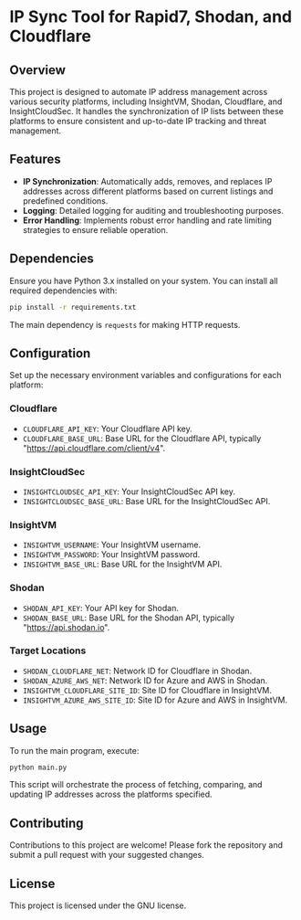 # IP Sync Tool for Rapid7, Shodan, and Cloudflare

## Overview
This project is designed to automate IP address management across various security platforms, including InsightVM, Shodan, Cloudflare, and InsightCloudSec. It handles the synchronization of IP lists between these platforms to ensure consistent and up-to-date IP tracking and threat management.

## Features
- **IP Synchronization**: Automatically adds, removes, and replaces IP addresses across different platforms based on current listings and predefined conditions.
- **Logging**: Detailed logging for auditing and troubleshooting purposes.
- **Error Handling**: Implements robust error handling and rate limiting strategies to ensure reliable operation.

## Dependencies
Ensure you have Python 3.x installed on your system. You can install all required dependencies with:


```bash
pip install -r requirements.txt
```

The main dependency is `requests` for making HTTP requests.

## Configuration
Set up the necessary environment variables and configurations for each platform:

### Cloudflare
- `CLOUDFLARE_API_KEY`: Your Cloudflare API key.
- `CLOUDFLARE_BASE_URL`: Base URL for the Cloudflare API, typically "https://api.cloudflare.com/client/v4".

### InsightCloudSec
- `INSIGHTCLOUDSEC_API_KEY`: Your InsightCloudSec API key.
- `INSIGHTCLOUDSEC_BASE_URL`: Base URL for the InsightCloudSec API.

### InsightVM
- `INSIGHTVM_USERNAME`: Your InsightVM username.
- `INSIGHTVM_PASSWORD`: Your InsightVM password.
- `INSIGHTVM_BASE_URL`: Base URL for the InsightVM API.

### Shodan
- `SHODAN_API_KEY`: Your API key for Shodan.
- `SHODAN_BASE_URL`: Base URL for the Shodan API, typically "https://api.shodan.io".

### Target Locations
- `SHODAN_CLOUDFLARE_NET`: Network ID for Cloudflare in Shodan.
- `SHODAN_AZURE_AWS_NET`: Network ID for Azure and AWS in Shodan.
- `INSIGHTVM_CLOUDFLARE_SITE_ID`: Site ID for Cloudflare in InsightVM.
- `INSIGHTVM_AZURE_AWS_SITE_ID`: Site ID for Azure and AWS in InsightVM.

## Usage
To run the main program, execute:

```bash
python main.py
```

This script will orchestrate the process of fetching, comparing, and updating IP addresses across the platforms specified.

## Contributing
Contributions to this project are welcome! Please fork the repository and submit a pull request with your suggested changes.

## License
This project is licensed under the GNU license.
